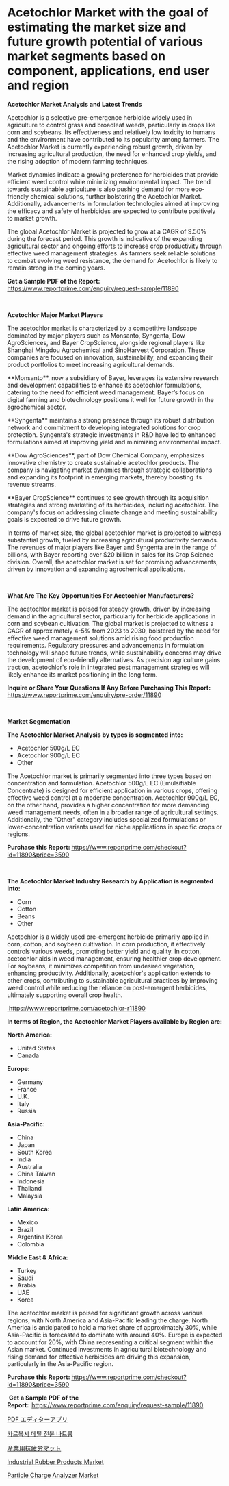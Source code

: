 <p><h1>Acetochlor Market with the goal of estimating the market size and future growth potential of various market segments based on component, applications, end user and region</h1></p><p><strong>Acetochlor Market Analysis and Latest Trends</strong></p>
<p><p>Acetochlor is a selective pre-emergence herbicide widely used in agriculture to control grass and broadleaf weeds, particularly in crops like corn and soybeans. Its effectiveness and relatively low toxicity to humans and the environment have contributed to its popularity among farmers. The Acetochlor Market is currently experiencing robust growth, driven by increasing agricultural production, the need for enhanced crop yields, and the rising adoption of modern farming techniques.</p><p>Market dynamics indicate a growing preference for herbicides that provide efficient weed control while minimizing environmental impact. The trend towards sustainable agriculture is also pushing demand for more eco-friendly chemical solutions, further bolstering the Acetochlor Market. Additionally, advancements in formulation technologies aimed at improving the efficacy and safety of herbicides are expected to contribute positively to market growth.</p><p>The global Acetochlor Market is projected to grow at a CAGR of 9.50% during the forecast period. This growth is indicative of the expanding agricultural sector and ongoing efforts to increase crop productivity through effective weed management strategies. As farmers seek reliable solutions to combat evolving weed resistance, the demand for Acetochlor is likely to remain strong in the coming years.</p></p>
<p><strong>Get a Sample PDF of the Report:&nbsp;</strong> <a href="https://www.reportprime.com/enquiry/request-sample/11890">https://www.reportprime.com/enquiry/request-sample/11890</a></p>
<p>&nbsp;</p>
<p><strong>Acetochlor Major Market Players</strong></p>
<p><p>The acetochlor market is characterized by a competitive landscape dominated by major players such as Monsanto, Syngenta, Dow AgroSciences, and Bayer CropScience, alongside regional players like Shanghai Mingdou Agrochemical and SinoHarvest Corporation. These companies are focused on innovation, sustainability, and expanding their product portfolios to meet increasing agricultural demands.</p><p>**Monsanto**, now a subsidiary of Bayer, leverages its extensive research and development capabilities to enhance its acetochlor formulations, catering to the need for efficient weed management. Bayer’s focus on digital farming and biotechnology positions it well for future growth in the agrochemical sector.</p><p>**Syngenta** maintains a strong presence through its robust distribution network and commitment to developing integrated solutions for crop protection. Syngenta's strategic investments in R&D have led to enhanced formulations aimed at improving yield and minimizing environmental impact.</p><p>**Dow AgroSciences**, part of Dow Chemical Company, emphasizes innovative chemistry to create sustainable acetochlor products. The company is navigating market dynamics through strategic collaborations and expanding its footprint in emerging markets, thereby boosting its revenue streams.</p><p>**Bayer CropScience** continues to see growth through its acquisition strategies and strong marketing of its herbicides, including acetochlor. The company's focus on addressing climate change and meeting sustainability goals is expected to drive future growth.</p><p>In terms of market size, the global acetochlor market is projected to witness substantial growth, fueled by increasing agricultural productivity demands. The revenues of major players like Bayer and Syngenta are in the range of billions, with Bayer reporting over $20 billion in sales for its Crop Science division. Overall, the acetochlor market is set for promising advancements, driven by innovation and expanding agrochemical applications.</p></p>
<p>&nbsp;</p>
<p><strong>What Are The Key Opportunities For Acetochlor Manufacturers?</strong></p>
<p><p>The acetochlor market is poised for steady growth, driven by increasing demand in the agricultural sector, particularly for herbicide applications in corn and soybean cultivation. The global market is projected to witness a CAGR of approximately 4-5% from 2023 to 2030, bolstered by the need for effective weed management solutions amid rising food production requirements. Regulatory pressures and advancements in formulation technology will shape future trends, while sustainability concerns may drive the development of eco-friendly alternatives. As precision agriculture gains traction, acetochlor's role in integrated pest management strategies will likely enhance its market positioning in the long term.</p></p>
<p><strong>Inquire or Share Your Questions If Any Before Purchasing This Report:</strong> <a href="https://www.reportprime.com/enquiry/pre-order/11890">https://www.reportprime.com/enquiry/pre-order/11890</a></p>
<p>&nbsp;</p>
<p><strong>Market Segmentation</strong></p>
<p><strong>The Acetochlor Market Analysis by types is segmented into:</strong></p>
<p><ul><li>Acetochlor 500g/L EC</li><li>Acetochlor 900g/L EC</li><li>Other</li></ul></p>
<p><p>The Acetochlor market is primarily segmented into three types based on concentration and formulation. Acetochlor 500g/L EC (Emulsifiable Concentrate) is designed for efficient application in various crops, offering effective weed control at a moderate concentration. Acetochlor 900g/L EC, on the other hand, provides a higher concentration for more demanding weed management needs, often in a broader range of agricultural settings. Additionally, the "Other" category includes specialized formulations or lower-concentration variants used for niche applications in specific crops or regions.</p></p>
<p><strong>Purchase this Report:&nbsp;</strong><a href="https://www.reportprime.com/checkout?id=11890&price=3590">https://www.reportprime.com/checkout?id=11890&price=3590</a></p>
<p>&nbsp;</p>
<p><strong>The Acetochlor Market Industry Research by Application is segmented into:</strong></p>
<p><ul><li>Corn</li><li>Cotton</li><li>Beans</li><li>Other</li></ul></p>
<p><p>Acetochlor is a widely used pre-emergent herbicide primarily applied in corn, cotton, and soybean cultivation. In corn production, it effectively controls various weeds, promoting better yield and quality. In cotton, acetochlor aids in weed management, ensuring healthier crop development. For soybeans, it minimizes competition from undesired vegetation, enhancing productivity. Additionally, acetochlor's application extends to other crops, contributing to sustainable agricultural practices by improving weed control while reducing the reliance on post-emergent herbicides, ultimately supporting overall crop health.</p></p>
<p><a href="https://www.reportprime.com/acetochlor-r11890">&nbsp;https://www.reportprime.com/acetochlor-r11890</a></p>
<p><strong>In terms of Region, the Acetochlor Market Players available by Region are:</strong></p>
<p>
    <p> <strong> North America: </strong>
        <ul>
            <li>United States</li>
            <li>Canada</li>
        </ul>
        </p> 
    <p> <strong> Europe: </strong>
        <ul>
            <li>Germany</li>
            <li>France</li>
            <li>U.K.</li>
            <li>Italy</li>
            <li>Russia</li>
        </ul>
        </p> 
    <p> <strong> Asia-Pacific: </strong>
        <ul>
            <li>China</li>
            <li>Japan</li>
            <li>South Korea</li>
            <li>India</li>
            <li>Australia</li>
            <li>China Taiwan</li>
            <li>Indonesia</li>
            <li>Thailand</li>
            <li>Malaysia</li>
        </ul>
        </p> 
    <p> <strong> Latin America: </strong>
        <ul>
            <li>Mexico</li>
            <li>Brazil</li>
            <li>Argentina Korea</li>
            <li>Colombia</li>
        </ul>
        </p> 
    <p> <strong> Middle East & Africa: </strong>
        <ul>
            <li>Turkey</li>
            <li>Saudi</li>
            <li>Arabia</li>
            <li>UAE</li>
            <li>Korea</li>
        </ul>
    </p>
    </p>
<p><p>The acetochlor market is poised for significant growth across various regions, with North America and Asia-Pacific leading the charge. North America is anticipated to hold a market share of approximately 30%, while Asia-Pacific is forecasted to dominate with around 40%. Europe is expected to account for 20%, with China representing a critical segment within the Asian market. Continued investments in agricultural biotechnology and rising demand for effective herbicides are driving this expansion, particularly in the Asia-Pacific region.</p></p>
<p><strong>Purchase this Report: </strong><a href="https://www.reportprime.com/checkout?id=11890&price=3590">https://www.reportprime.com/checkout?id=11890&price=3590</a></p>
<p>&nbsp;<strong>Get a Sample PDF of the Report:&nbsp;&nbsp;</strong><a href="https://www.reportprime.com/enquiry/request-sample/11890">https://www.reportprime.com/enquiry/request-sample/11890</a></p>
<p><strong></strong></p>
<p><p><a href="https://medium.com/@novastamm2023/the-translation-of-your-sentence-into-japanese-is-pdf%E3%82%A8%E3%83%87%E3%82%A3%E3%82%BF%E3%83%BC%E3%82%A2%E3%83%97%E3%83%AA%E5%B8%82%E5%A0%B4%E3%81%AE%E6%96%B0%E3%81%9F%E3%81%AA%E5%8B%95%E5%90%91%E3%81%A82024%E5%B9%B4%E3%81%8B%E3%82%892031%E5%B9%B4%E3%81%BE%E3%81%A7%E3%81%AE%E5%B0%86%E6%9D%A5%E3%81%AE%E5%B1%95%E6%9C%9B-247ef8d45ad7">PDF エディターアプリ</a></p><p><a href="https://medium.com/@williambatz03/%EA%B8%80%EB%A1%9C%EB%B2%8C-%EC%B9%B4%EB%B3%B5%EC%8B%9C%EB%A9%94%ED%8B%B8-%EC%A0%84%EB%B6%84-%EB%82%98%ED%8A%B8%EB%A5%A8-%EC%8B%9C%EC%9E%A5-%EC%84%B9%ED%84%B0-%EC%9C%A0%ED%98%95-%EC%9D%91%EC%9A%A9-%EC%8B%9C%EC%9E%A5-%ED%94%8C%EB%A0%88%EC%9D%B4%EC%96%B4-%EC%A0%84%EB%9E%B5-%EC%A7%80%EC%97%AD-%EC%84%B1%EC%9E%A5-%ED%86%B5%EC%B0%B0%EB%A0%A5-%EB%B0%8F-%EB%AF%B8%EB%9E%98-%EC%A0%84%EB%A7%9D-2024-2031-3248a3737d50">카르복시 메틸 전분 나트륨</a></p><p><a href="https://medium.com/@novastamm2023/%E7%94%A3%E6%A5%AD%E7%94%A8%E7%96%B2%E5%8A%B4%E8%BB%BD%E6%B8%9B%E3%83%9E%E3%83%83%E3%83%88%E5%B8%82%E5%A0%B4%E3%81%AE%E9%80%B2%E5%8C%96-%E4%B8%96%E7%95%8C%E7%9A%84%E3%83%88%E3%83%AC%E3%83%B3%E3%83%89%E3%81%A8%E5%9C%B0%E5%9F%9F%E7%9A%84%E3%83%80%E3%82%A4%E3%83%8A%E3%83%9F%E3%82%AF%E3%82%B9-2024%E5%B9%B4-2031%E5%B9%B4-6fa3f074950b">産業用抗疲労マット</a></p><p><a href="https://github.com/BryceTownsendr/Market-Research-Report-List-6/blob/main/industrial-rubber-products-market.md">Industrial Rubber Products Market</a></p><p><a href="https://medium.com/@alexander.bell98078/future-of-particle-charge-analyzer-market-global-market-forecast-and-market-trends-2024-2031-2077cfe14072">Particle Charge Analyzer Market</a></p></p>
